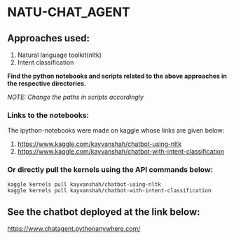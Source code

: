 # **NATU-CHAT_AGENT**

## Approaches used:
  1. Natural language toolkit(nltk)
  2. Intent classification

**Find the python notebooks and scripts related to the above approaches in the respective directories.**

*NOTE: Change the paths in scripts accordingly*

### Links to the notebooks:
The ipython-notebooks were made on kaggle whose links are given below:
  1. https://www.kaggle.com/kayvanshah/chatbot-using-nltk 
  2. https://www.kaggle.com/kayvanshah/chatbot-with-intent-classification
  
### Or directly pull the kernels using the API commands below:
```
kaggle kernels pull kayvanshah/chatbot-using-nltk
kaggle kernels pull kayvanshah/chatbot-with-intent-classification
```

## See the chatbot deployed at the link below:
https://www.chatagent.pythonanywhere.com/
